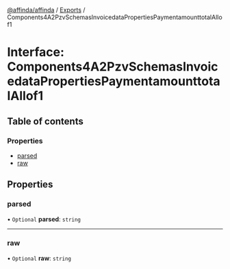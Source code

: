 [@affinda/affinda](../README.md) / [Exports](../modules.md) / Components4A2PzvSchemasInvoicedataPropertiesPaymentamounttotalAllof1

# Interface: Components4A2PzvSchemasInvoicedataPropertiesPaymentamounttotalAllof1

## Table of contents

### Properties

- [parsed](Components4A2PzvSchemasInvoicedataPropertiesPaymentamounttotalAllof1.md#parsed)
- [raw](Components4A2PzvSchemasInvoicedataPropertiesPaymentamounttotalAllof1.md#raw)

## Properties

### parsed

• `Optional` **parsed**: `string`

___

### raw

• `Optional` **raw**: `string`
